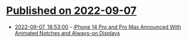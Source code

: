 # [Published on 2022-09-07](index.md)

* [2022-09-07, 18:53:00](https://apple.slashdot.org/story/22/09/07/1854208/iphone-14-pro-and-pro-max-announced-with-animated-notches-and-always-on-displays?utm_source=rss1.0mainlinkanon&utm_medium=feed) - [iPhone 14 Pro and Pro Max Announced With Animated Notches and Always-on Displays](https://apple.slashdot.org/story/22/09/07/1854208/iphone-14-pro-and-pro-max-announced-with-animated-notches-and-always-on-displays?utm_source=rss1.0mainlinkanon&utm_medium=feed)
